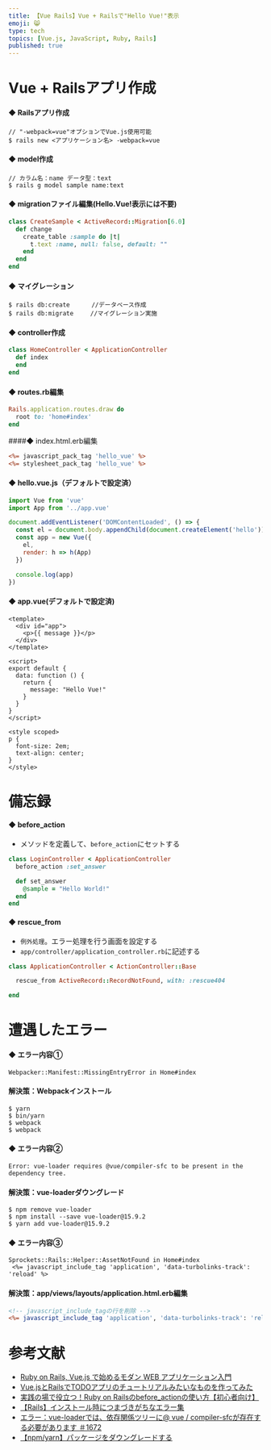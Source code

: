 ```yaml
---
title: 【Vue Rails】Vue + Railsで"Hello Vue!"表示
emoji: 😸
type: tech
topics: [Vue.js, JavaScript, Ruby, Rails]
published: true
---
```


# Vue + Railsアプリ作成

#### ◆ Railsアプリ作成
```
// "-webpack=vue"オプションでVue.js使用可能
$ rails new <アプリケーション名> -webpack=vue
```

#### ◆ model作成
```
// カラム名：name データ型：text
$ rails g model sample name:text
```

#### ◆ migrationファイル編集(Hello.Vue!表示には不要)
```db/migrate/20200627045139_create_sample.rb
class CreateSample < ActiveRecord::Migration[6.0]
  def change
    create_table :sample do |t|
      t.text :name, null: false, default: ""
    end
  end
end
```

#### ◆ マイグレーション
```
$ rails db:create      //データベース作成
$ rails db:migrate　   //マイグレーション実施
```

#### ◆ controller作成

```app/controllers/home_controller.rb
class HomeController < ApplicationController
  def index
  end
end
```

#### ◆ routes.rb編集
```config/routes.rb
Rails.application.routes.draw do
  root to: 'home#index'
end
```

####◆ index.html.erb編集
```app/views/home/index.html.erb
<%= javascript_pack_tag 'hello_vue' %>
<%= stylesheet_pack_tag 'hello_vue' %>
```

#### ◆ hello.vue.js（デフォルトで設定済）
```app/javascript/packs/hello_vue.js
import Vue from 'vue'
import App from '../app.vue'

document.addEventListener('DOMContentLoaded', () => {
  const el = document.body.appendChild(document.createElement('hello'))
  const app = new Vue({
    el,
    render: h => h(App)
  })

  console.log(app)
})
```

#### ◆ app.vue(デフォルトで設定済)
```app/javascript/app.vue
<template>
  <div id="app">
    <p>{{ message }}</p>
  </div>
</template>

<script>
export default {
  data: function () {
    return {
      message: "Hello Vue!"
    }
  }
}
</script>

<style scoped>
p {
  font-size: 2em;
  text-align: center;
}
</style>
```

# 備忘録

#### ◆ before_action
 - メソッドを定義して、``before_action``にセットする

```login_controller.rb
class LoginController < ApplicationController
  before_action :set_answer

  def set_answer
    @sample = "Hello World!"
  end
end
```

#### ◆ rescue_from
 - ``例外処理``。エラー処理を行う画面を設定する
 - ``app/controller/application_controller.rb``に記述する

```app/controller/application_controller.rb
class ApplicationController < ActionController::Base

  rescue_from ActiveRecord::RecordNotFound, with: :rescue404

end
```

# 遭遇したエラー

#### ◆ エラー内容①
```
Webpacker::Manifest::MissingEntryError in Home#index
```

#### 解決策：Webpackインストール
```
$ yarn
$ bin/yarn
$ webpack
$ webpack
```

#### ◆ エラー内容②
```
Error: vue-loader requires @vue/compiler-sfc to be present in the dependency tree.
```

#### 解決策：vue-loaderダウングレード
```
$ npm remove vue-loader
$ npm install --save vue-loader@15.9.2
$ yarn add vue-loader@15.9.2
```

#### ◆ エラー内容③
```
Sprockets::Rails::Helper::AssetNotFound in Home#index
 <%= javascript_include_tag 'application', 'data-turbolinks-track': 'reload' %>
```
#### 解決策：app/views/layouts/application.html.erb編集
```app/views/layouts/application.html.erb
<!-- javascript_include_tagの行を削除 -->
<%= javascript_include_tag 'application', 'data-turbolinks-track': 'reload' %>
```

# 参考文献

 - [Ruby on Rails, Vue.js で始めるモダン WEB アプリケーション入門](https://qiita.com/tatsurou313/items/4f18c0d4d231e2fb55f4)
 - [Vue.jsとRailsでTODOアプリのチュートリアルみたいなものを作ってみた](https://qiita.com/naoki85/items/51a8b0f2cbf949d08b11)
 - [実践の場で役立つ！Ruby on Railsのbefore_actionの使い方【初心者向け】](https://techacademy.jp/magazine/7464)
 - [【Rails】インストール時につまづきがちなエラー集](https://blog.yuhiisk.com/archive/2018/04/24/rails-error-collection.html)
 - [エラー：vue-loaderでは、依存関係ツリーに@ vue / compiler-sfcが存在する必要があります ＃1672](https://github.com/vuejs/vue-loader/issues/1672)
 - [【npm/yarn】パッケージをダウングレードする](https://rennnosukesann.hatenablog.com/entry/2019/01/04/004352)
